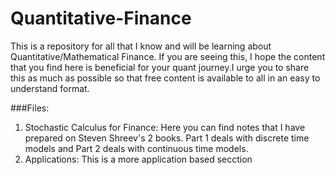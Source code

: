 # Quantitative-Finance
This is a repository for all that I know and will be learning about Quantitative/Mathematical Finance. If you are seeing this, I hope the content that you find here is beneficial for your quant journey.I urge you to share this as much as possible so that free content is available to all in an easy to understand format.

###Files:
1. Stochastic Calculus for Finance: Here you can find notes that I have prepared on Steven Shreev's 2 books. Part 1 deals with discrete time models and Part 2 deals with continuous time models.
2. Applications: This is a more application based secction

